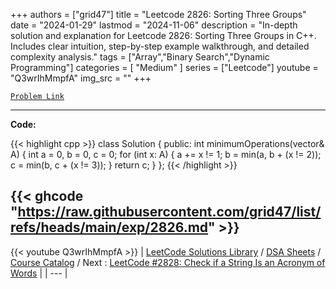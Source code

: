 
+++
authors = ["grid47"]
title = "Leetcode 2826: Sorting Three Groups"
date = "2024-01-29"
lastmod = "2024-11-06"
description = "In-depth solution and explanation for Leetcode 2826: Sorting Three Groups in C++. Includes clear intuition, step-by-step example walkthrough, and detailed complexity analysis."
tags = ["Array","Binary Search","Dynamic Programming"]
categories = [
    "Medium"
]
series = ["Leetcode"]
youtube = "Q3wrIhMmpfA"
img_src = ""
+++



[`Problem Link`](https://leetcode.com/problems/sorting-three-groups/description/)

---
**Code:**

{{< highlight cpp >}}
class Solution {
public:
    int minimumOperations(vector<int>& A) {
        int a = 0, b = 0, c = 0;
        for (int x: A) {
            a += x != 1;
            b = min(a, b + (x != 2));
            c = min(b, c + (x != 3));
        }
        return c;
    }
};
{{< /highlight >}}

{{< ghcode "https://raw.githubusercontent.com/grid47/list/refs/heads/main/exp/2826.md" >}}
---
{{< youtube Q3wrIhMmpfA >}}
| [LeetCode Solutions Library](https://grid47.xyz/leetcode/) / [DSA Sheets](https://grid47.xyz/sheets/) / [Course Catalog](https://grid47.xyz/courses/) / Next : [LeetCode #2828: Check if a String Is an Acronym of Words](https://grid47.xyz/leetcode/solution-2828-check-if-a-string-is-an-acronym-of-words/) |
| --- |
